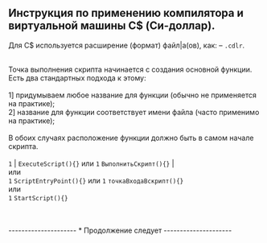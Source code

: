 Инструкция по применению компилятора и виртуальной машины C$ (Си-доллар).
-
Для C$ используется расширение (формат) файл|а(ов), как: – `.cdlr`.<br><br>

Точка выполнения скрипта начинается с создания основной функции. Есть два стандартных подхода к этому:<br>
<br>
1] придумываем любое название для функции (обычно не применяется на практике);<br>
2] название для функции соответствует имени файла (часто применимо на практике);<br>
<br>
В обоих случаях расположение функции должно быть в самом начале скрипта.<br>
<br>
```1``` | ``` ExecuteScript(){} ``` или ```1``` ``` ВыполнитьСкрипт(){} ``` |<br>
или <br>
```1``` ``` ScriptEntryPoint(){} ``` или ```1``` ``` точкаВходаВскрипт(){} ``` <br>
или<br>
```1``` ``` StartScript(){} ```

<br>
<br>
---------------------
* Продолжение следует
---------------------
